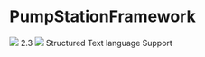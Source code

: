 # PumpStationFramework



<img src=https://upload.wikimedia.org/wikipedia/commons/thumb/8/86/Codesys_Logo.svg/64px-Codesys_Logo.svg.png> 2.3
<img src="https://img.shields.io/badge/VSCode-white?style=for-the-badge&logo=Visual Studio Code&logoColor=007ACC"> Structured Text language Support

